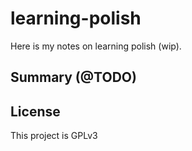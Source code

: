 # learning-polish
Here is my notes on learning polish (wip).

## Summary (@TODO)

## License
This project is GPLv3

